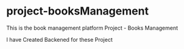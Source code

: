 # project-booksManagement
This is the book management platform 
Project - Books Management

I have Created Backened for these Project
